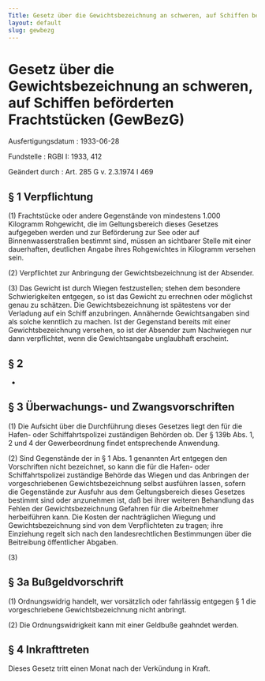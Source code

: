 ```yaml
---
Title: Gesetz über die Gewichtsbezeichnung an schweren, auf Schiffen beförderten Frachtstücken
layout: default
slug: gewbezg
---
```


# Gesetz über die Gewichtsbezeichnung an schweren, auf Schiffen beförderten Frachtstücken (GewBezG)

Ausfertigungsdatum
:   1933-06-28

Fundstelle
:   RGBl I: 1933, 412

Geändert durch
:   Art. 285 G v. 2.3.1974 I 469


## § 1 Verpflichtung

(1) Frachtstücke oder andere Gegenstände von mindestens 1.000
Kilogramm Rohgewicht, die im Geltungsbereich dieses Gesetzes
aufgegeben werden und zur Beförderung zur See oder auf
Binnenwasserstraßen bestimmt sind, müssen an sichtbarer Stelle mit
einer dauerhaften, deutlichen Angabe ihres Rohgewichtes in Kilogramm
versehen sein.

(2) Verpflichtet zur Anbringung der Gewichtsbezeichnung ist der
Absender.

(3) Das Gewicht ist durch Wiegen festzustellen; stehen dem besondere
Schwierigkeiten entgegen, so ist das Gewicht zu errechnen oder
möglichst genau zu schätzen. Die Gewichtsbezeichnung ist spätestens
vor der Verladung auf ein Schiff anzubringen. Annähernde
Gewichtsangaben sind als solche kenntlich zu machen. Ist der
Gegenstand bereits mit einer Gewichtsbezeichnung versehen, so ist der
Absender zum Nachwiegen nur dann verpflichtet, wenn die Gewichtsangabe
unglaubhaft erscheint.


## § 2

-


## § 3 Überwachungs- und Zwangsvorschriften

(1) Die Aufsicht über die Durchführung dieses Gesetzes liegt den für
die Hafen- oder Schiffahrtspolizei zuständigen Behörden ob. Der § 139b
Abs. 1, 2 und 4 der Gewerbeordnung findet entsprechende Anwendung.

(2) Sind Gegenstände der in § 1 Abs. 1 genannten Art entgegen den
Vorschriften nicht bezeichnet, so kann die für die Hafen- oder
Schiffahrtspolizei zuständige Behörde das Wiegen und das Anbringen der
vorgeschriebenen Gewichtsbezeichnung selbst ausführen lassen, sofern
die Gegenstände zur Ausfuhr aus dem Geltungsbereich dieses Gesetzes
bestimmt sind oder anzunehmen ist, daß bei ihrer weiteren Behandlung
das Fehlen der Gewichtsbezeichnung Gefahren für die Arbeitnehmer
herbeiführen kann. Die Kosten der nachträglichen Wiegung und
Gewichtsbezeichnung sind von dem Verpflichteten zu tragen; ihre
Einziehung regelt sich nach den landesrechtlichen Bestimmungen über
die Beitreibung öffentlicher Abgaben.

(3)


## § 3a Bußgeldvorschrift

(1) Ordnungswidrig handelt, wer vorsätzlich oder fahrlässig entgegen §
1 die vorgeschriebene Gewichtsbezeichnung nicht anbringt.

(2) Die Ordnungswidrigkeit kann mit einer Geldbuße geahndet werden.


## § 4 Inkrafttreten

Dieses Gesetz tritt einen Monat nach der Verkündung in Kraft.

